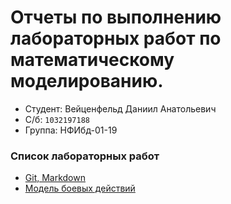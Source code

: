 # Отчеты по выполнению лабораторных работ по математическому моделированию.
- Студент: Вейценфельд Даниил Анатольевич
- С/б: `1032197188`
- Группа: НФИбд-01-19

### Список лабораторных работ

- [Git, Markdown](https://github.com/ZONT3/rudn-matmod-labs/tree/master/lab01)
- [Модель боевых действий](https://github.com/ZONT3/rudn-matmod-labs/tree/master/lab03)
